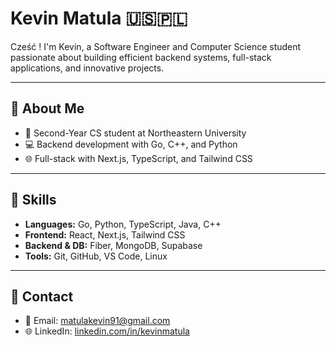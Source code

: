 # Kevin Matula 🇺🇸🇵🇱

Cześć ! I'm Kevin, a Software Engineer and Computer Science student passionate about building efficient backend systems, full-stack applications, and innovative projects.

---

## 🔹 About Me
- 🏫 Second-Year CS student at Northeastern University  
- 💻 Backend development with Go, C++, and Python
- 🌐 Full-stack with Next.js, TypeScript, and Tailwind CSS  

---

## 🔹 Skills
- **Languages:** Go, Python, TypeScript, Java, C++ 
- **Frontend:** React, Next.js, Tailwind CSS  
- **Backend & DB:** Fiber, MongoDB, Supabase  
- **Tools:** Git, GitHub, VS Code, Linux  

---

## 🔹 Contact
- 📧 Email: [matulakevin91@gmail.com](mailto:matulakevin91@gmail.com)  
- 🌐 LinkedIn: [linkedin.com/in/kevinmatula](https://linkedin.com/in/kevinmatula)
